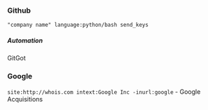 
### Github
```
"company name" language:python/bash send_keys
```
##### Automation
GitGot

### Google
```site:http://whois.com intext:Google Inc -inurl:google``` - Google Acquisitions
